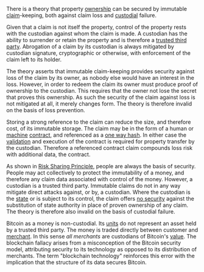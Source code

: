 There is a theory that property [ownership](Glossary#owner) can be secured by immutable [claim](Glossary#claimant)-keeping, both against claim loss and [custodial](Glossary#custodian) failure.

Given that a claim is not itself the property, control of the property rests with the custodian against whom the claim is made. A custodian has the ability to surrender or retain the property and is therefore a [trusted third party](https://en.wikipedia.org/wiki/Trusted_third_party). Abrogation of a claim by its custodian is always mitigated by custodian signature, cryptographic or otherwise, with enforcement of the claim left to its holder.

The theory asserts that immutable claim-keeping provides security against loss of the claim by its owner, as nobody else would have an interest in the loss. However, in order to redeem the claim its owner must produce proof of ownership to the custodian. This requires that the owner not lose the secret that proves this ownership.  As such the security of the claim against loss is not mitigated at all, it merely changes form. The theory is therefore invalid on the basis of loss prevention.

Storing a strong reference to the claim can reduce the size, and therefore cost, of its immutable storage. The claim may be in the form of a human or [machine](Glossary#machine) [contract](Glossary#contract), and referenced as a [one way hash](https://en.wikipedia.org/wiki/Cryptographic_hash_function). In either case the [validation](Glossary#validation) and execution of the contract is required for property transfer by the custodian. Therefore a referenced contract claim compounds loss risk with additional data, the contract.

As shown in [Risk Sharing Principle](Risk-Sharing-Principle), people are always the basis of security. People may act collectively to protect the immutability of a money, and therefore any claim data associated with control of the money. However, a custodian is a trusted third party. Immutable claims do not in any way mitigate direct attacks against, or by, a custodian. Where the custodian is the [state](Glossary#state) or is subject to its control, the claim offers [no security](https://en.m.wikipedia.org/wiki/Executive_Order_6102) against the substitution of state authority in place of proven ownership of any claim. The theory is therefore also invalid on the basis of custodial failure.

Bitcoin as a money is non-custodial. Its [units](Glossary#unit) do not represent an asset held by a trusted third party. The money is traded directly between customer and [merchant](Glossary#merchant). In this sense *all merchants* are custodians of Bitcoin's [value](Glossary#value). The blockchain fallacy arises from a misconception of the Bitcoin security model, attributing security to its technology as opposed to its distribution of merchants. The term "blockchain technology" reinforces this error with the implication that the structure of its data secures Bitcoin.